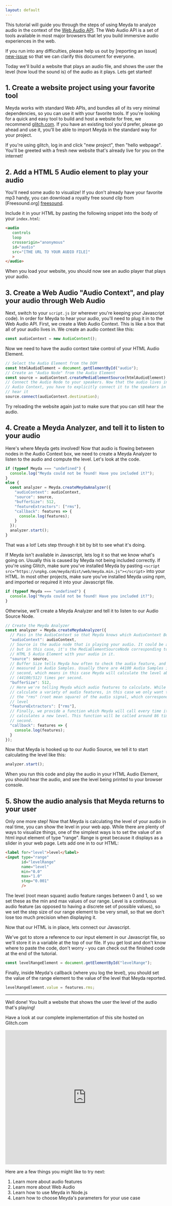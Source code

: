 ```yaml
---
layout: default
---
```


This tutorial will guide you through the steps of using Meyda to analyze audio
in the context of the [Web Audio API][webaudioapi]. The Web Audio API is a set
of tools available in most major browsers that let you build immersive audio
experiences in the web.

If you run into any difficulties, please help us out by [reporting an issue]
[new-issue] so that we can clarify this document for everyone.

Today we'll build a website that plays an audio file, and shows the user the
level (how loud the sound is) of the audio as it plays. Lets get started!

## 1. Create a website project using your favorite tool

Meyda works with standard Web APIs, and bundles all of its very minimal
dependencies, so you can use it with your favorite tools. If you're looking for
a quick and easy tool to build and host a website for free, we recommend
[glitch.com][glitch]. If you have an existing tool you'd prefer, please go ahead
and use it, you'll be able to import Meyda in the standard way for your project.

If you're using glitch, log in and click "new project", then "hello webpage".
You'll be greeted with a fresh new website that's already live for you on the
internet!

## 2. Add a HTML 5 Audio element to play your audio

You'll need some audio to visualize! If you don't already have your favorite mp3
handy, you can download a royalty free sound clip from [Freesound.org]
[freesound].

Include it in your HTML by pasting the following snippet into the body of your
`index.html`:

```html
<audio
   controls
   loop
   crossorigin="anonymous"
   id="audio"
   src="[THE URL TO YOUR AUDIO FILE]"
   >
</audio>
```

When you load your website, you should now see an audio player that plays your
audio.

## 3. Create a Web Audio "Audio Context", and play your audio through Web Audio

Next, switch to your `script.js` (or wherever you're keeping your Javascript
code). In order for Meyda to hear your audio, you'll need to plug it in to the
Web Audio API. First, we create a Web Audio Context. This is like a box that all
of your audio lives in. We create an audio context like this:

```js
const audioContext = new AudioContext();
```

Now we need to have the audio context take control of your HTML Audio Element.

```js
// Select the Audio Element from the DOM
const htmlAudioElement = document.getElementById("audio");
// Create an "Audio Node" from the Audio Element
const source = audioContext.createMediaElementSource(htmlAudioElement);
// Connect the Audio Node to your speakers. Now that the audio lives in the
// Audio Context, you have to explicitly connect it to the speakers in order to
// hear it
source.connect(audioContext.destination);
```

Try reloading the website again just to make sure that you can still hear the
audio.

## 4. Create a Meyda Analyzer, and tell it to listen to your audio

Here's where Meyda gets involved! Now that audio is flowing between nodes in the
Audio Context box, we need to create a Meyda Analyzer to listen to the audio
and compute the level. Let's look at the code.

```js
if (typeof Meyda === "undefined") {
  console.log("Meyda could not be found! Have you included it?");
}
else {
  const analyzer = Meyda.createMeydaAnalyzer({
    "audioContext": audioContext,
    "source": source,
    "bufferSize": 512,
    "featureExtractors": ["rms"],
    "callback": features => {
      console.log(features);
    }
  });
  analyzer.start();
}
```

That was a lot! Lets step through it bit by bit to see what it's doing.

If Meyda isn't available in Javascript, lets log it so that we know what's going
on. Usually this is caused by Meyda not being included correctly. If you're
using Glitch, make sure you've installed Meyda by pasting
`<script src="https://unpkg.com/meyda/dist/web/meyda.min.js"></script>` into
your HTML. In most other projects, make sure you've installed Meyda using npm,
and imported or required it into your Javascript file.

```js
if (typeof Meyda === "undefined") {
  console.log("Meyda could not be found! Have you included it?");
}
```

Otherwise, we'll create a Meyda Analyzer and tell it to listen to our Audio
Source Node.

```js
// Create the Meyda Analyzer
const analyzer = Meyda.createMeydaAnalyzer({
  // Pass in the AudioContext so that Meyda knows which AudioContext Box to work with
  "audioContext": audioContext,
  // Source is the audio node that is playing your audio. It could be any node,
  // but in this case, it's the MediaElementSourceNode corresponding to your
  // HTML 5 Audio Element with your audio in it.
  "source": source,
  // Buffer Size tells Meyda how often to check the audio feature, and is
  // measured in Audio Samples. Usually there are 44100 Audio Samples in 1
  // second, which means in this case Meyda will calculate the level about 86
  // (44100/512) times per second.
  "bufferSize": 512,
  // Here we're telling Meyda which audio features to calculate. While Meyda can
  // calculate a variety of audio features, in this case we only want to know
  // the "rms" (root mean square) of the audio signal, which corresponds to its
  // level
  "featureExtractors": ["rms"],
  // Finally, we provide a function which Meyda will call every time it
  // calculates a new level. This function will be called around 86 times per
  // second.
  "callback": features => {
    console.log(features);
  }
});
```

Now that Meyda is hooked up to our Audio Source, we tell it to start calculating
the level like this:

```js
analyzer.start();
```

When you run this code and play the audio in your HTML Audio Element, you should
hear the audio, and see the level being printed to your browser console.

## 5. Show the audio analysis that Meyda returns to your user

Only one more step! Now that Meyda is calculating the level of your audio in
real time, you can show the level in your web app. While there are plenty of
ways to visualize things, one of the simplest ways is to set the value of an
html input element of type "range". Range is great because it displays as a
slider in your web page. Lets add one in to our HTML:

```html
<label for="level">level</label>
<input type="range"
       id="levelRange"
       name="level"
       min="0.0"
       max="1.0"
       step="0.001"
       />
```

The level (root mean square) audio feature ranges between 0 and 1, so we set
these as the min and max values of our range. Level is a continuous audio
feature (as opposed to having a discrete set of possible values), so we set the
step size of our range element to be very small, so that we don't lose too much
precision when displaying it.

Now that our HTML is in place, lets connect our Javascript.

We've got to store a reference to our input element in our Javascript file, so
we'll store it in a variable at the top of our file. If you get lost and don't
know where to paste the code, don't worry - you can check out the finished code
at the end of the tutorial.

```js
const levelRangeElement = document.getElementById("levelRange");
```

Finally, inside Meyda's callback (where you log the level), you should set the
value of the range element to the value of the level that Meyda reported.

```js
levelRangeElement.value = features.rms;
```

---

Well done! You built a website that shows the user the level of the audio
that's playing!

Have a look at our complete implementation of this site hosted on Glitch.com

<div class="glitch-embed-wrap" style="height: 420px; width: 100%;">
  <iframe src="https://glitch.com/embed/#!/embed/meyda-tutorial?path=script.js&previewSize=42" alt="meyda-tutorial on glitch" style="height: 100%; width: 100%; border: 0;"></iframe>
</div>

Here are a few things you might like to try next:
1. Learn more about audio features
2. Learn more about Web Audio
3. Learn how to use Meyda in Node.js
4. Learn how to choose Meyda's parameters for your use case

[webaudioapi]: https://github.com/WebAudio/web-audio-api
[glitch]: https://glitch.com/
[freesound]: https://freesound.org
[new-issue]: https://github.com/meyda/meyda/issues/new
